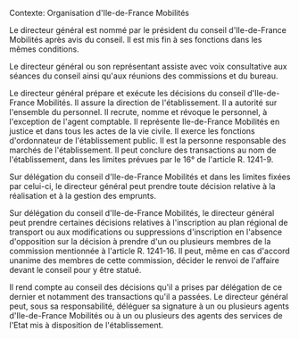 Contexte: Organisation          d'Ile-de-France Mobilités

Le directeur général est nommé par le président du conseil d'Ile-de-France Mobilités après avis du conseil. Il est mis fin à ses fonctions dans les mêmes conditions.

Le directeur général ou son représentant assiste avec voix consultative aux séances du conseil ainsi qu'aux réunions des commissions et du bureau.

Le directeur général prépare et exécute les décisions du conseil d'Ile-de-France Mobilités. Il assure la direction de l'établissement. Il a autorité sur l'ensemble du personnel. Il recrute, nomme et révoque le personnel, à l'exception de l'agent comptable. Il représente Ile-de-France Mobilités en justice et dans tous les actes de la vie civile. Il exerce les fonctions d'ordonnateur de l'établissement public. Il est la personne responsable des marchés de l'établissement. Il peut conclure des transactions au nom de l'établissement, dans les limites prévues par le 16° de l'article R. 1241-9.

Sur délégation du conseil d'Ile-de-France Mobilités et dans les limites fixées par celui-ci, le directeur général peut prendre toute décision relative à la réalisation et à la gestion des emprunts.

Sur délégation du conseil d'Ile-de-France Mobilités, le directeur général peut prendre certaines décisions relatives à l'inscription au plan régional de transport ou aux modifications ou suppressions d'inscription en l'absence d'opposition sur la décision à prendre d'un ou plusieurs membres de la commission mentionnée à l'article R. 1241-16. Il peut, même en cas d'accord unanime des membres de cette commission, décider le renvoi de l'affaire devant le conseil pour y être statué.

Il rend compte au conseil des décisions qu'il a prises par délégation de ce dernier et notamment des transactions qu'il a passées. Le directeur général peut, sous sa responsabilité, déléguer sa signature à un ou plusieurs agents d'Ile-de-France Mobilités ou à un ou plusieurs des agents des services de l'Etat mis à disposition de l'établissement.